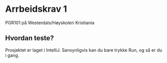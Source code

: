 # Arrbeidskrav 1
PGR101 på Westerdals/Høyskolen Kristiania

## Hvordan teste?
Prosjektet er laget i IntelliJ.
Sansynligvis kan du bare trykke Run, og så er du i gang.